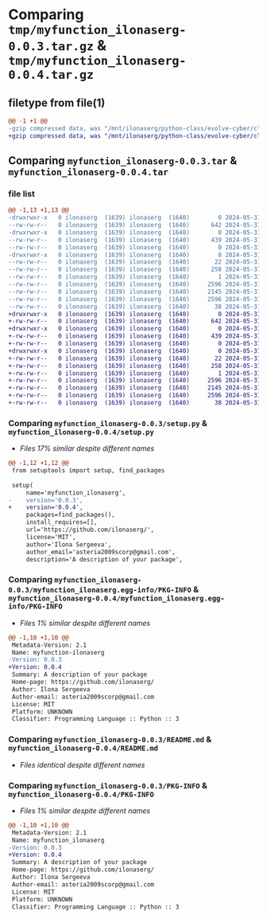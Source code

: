 # Comparing `tmp/myfunction_ilonaserg-0.0.3.tar.gz` & `tmp/myfunction_ilonaserg-0.0.4.tar.gz`

## filetype from file(1)

```diff
@@ -1 +1 @@
-gzip compressed data, was "/mnt/ilonaserg/python-class/evolve-cyber/class5/dist/tmpe35jmvxa/myfunction_ilonaserg-0.0.3.tar", last modified: Fri May 31 23:22:46 2024, max compression
+gzip compressed data, was "/mnt/ilonaserg/python-class/evolve-cyber/class5/dist/tmp2adpkxac/myfunction_ilonaserg-0.0.4.tar", last modified: Fri May 31 23:32:00 2024, max compression
```

## Comparing `myfunction_ilonaserg-0.0.3.tar` & `myfunction_ilonaserg-0.0.4.tar`

### file list

```diff
@@ -1,13 +1,13 @@
-drwxrwxr-x   0 ilonaserg  (1639) ilonaserg  (1640)        0 2024-05-31 23:22:46.000000 myfunction_ilonaserg-0.0.3/
--rw-rw-r--   0 ilonaserg  (1639) ilonaserg  (1640)      642 2024-05-31 23:22:26.000000 myfunction_ilonaserg-0.0.3/setup.py
-drwxrwxr-x   0 ilonaserg  (1639) ilonaserg  (1640)        0 2024-05-31 23:22:46.000000 myfunction_ilonaserg-0.0.3/myfunctions_ilonaserg/
--rw-rw-r--   0 ilonaserg  (1639) ilonaserg  (1640)      439 2024-05-31 22:51:19.000000 myfunction_ilonaserg-0.0.3/myfunctions_ilonaserg/math.py
--rw-rw-r--   0 ilonaserg  (1639) ilonaserg  (1640)        0 2024-05-31 22:45:01.000000 myfunction_ilonaserg-0.0.3/myfunctions_ilonaserg/__init__.py
-drwxrwxr-x   0 ilonaserg  (1639) ilonaserg  (1640)        0 2024-05-31 23:22:46.000000 myfunction_ilonaserg-0.0.3/myfunction_ilonaserg.egg-info/
--rw-rw-r--   0 ilonaserg  (1639) ilonaserg  (1640)       22 2024-05-31 23:22:46.000000 myfunction_ilonaserg-0.0.3/myfunction_ilonaserg.egg-info/top_level.txt
--rw-rw-r--   0 ilonaserg  (1639) ilonaserg  (1640)      258 2024-05-31 23:22:46.000000 myfunction_ilonaserg-0.0.3/myfunction_ilonaserg.egg-info/SOURCES.txt
--rw-rw-r--   0 ilonaserg  (1639) ilonaserg  (1640)        1 2024-05-31 23:22:46.000000 myfunction_ilonaserg-0.0.3/myfunction_ilonaserg.egg-info/dependency_links.txt
--rw-rw-r--   0 ilonaserg  (1639) ilonaserg  (1640)     2596 2024-05-31 23:22:46.000000 myfunction_ilonaserg-0.0.3/myfunction_ilonaserg.egg-info/PKG-INFO
--rw-rw-r--   0 ilonaserg  (1639) ilonaserg  (1640)     2145 2024-05-31 23:22:22.000000 myfunction_ilonaserg-0.0.3/README.md
--rw-rw-r--   0 ilonaserg  (1639) ilonaserg  (1640)     2596 2024-05-31 23:22:46.000000 myfunction_ilonaserg-0.0.3/PKG-INFO
--rw-rw-r--   0 ilonaserg  (1639) ilonaserg  (1640)       38 2024-05-31 23:22:46.000000 myfunction_ilonaserg-0.0.3/setup.cfg
+drwxrwxr-x   0 ilonaserg  (1639) ilonaserg  (1640)        0 2024-05-31 23:32:00.000000 myfunction_ilonaserg-0.0.4/
+-rw-rw-r--   0 ilonaserg  (1639) ilonaserg  (1640)      642 2024-05-31 23:31:47.000000 myfunction_ilonaserg-0.0.4/setup.py
+drwxrwxr-x   0 ilonaserg  (1639) ilonaserg  (1640)        0 2024-05-31 23:32:00.000000 myfunction_ilonaserg-0.0.4/myfunctions_ilonaserg/
+-rw-rw-r--   0 ilonaserg  (1639) ilonaserg  (1640)      439 2024-05-31 22:51:19.000000 myfunction_ilonaserg-0.0.4/myfunctions_ilonaserg/math.py
+-rw-rw-r--   0 ilonaserg  (1639) ilonaserg  (1640)        0 2024-05-31 22:45:01.000000 myfunction_ilonaserg-0.0.4/myfunctions_ilonaserg/__init__.py
+drwxrwxr-x   0 ilonaserg  (1639) ilonaserg  (1640)        0 2024-05-31 23:32:00.000000 myfunction_ilonaserg-0.0.4/myfunction_ilonaserg.egg-info/
+-rw-rw-r--   0 ilonaserg  (1639) ilonaserg  (1640)       22 2024-05-31 23:32:00.000000 myfunction_ilonaserg-0.0.4/myfunction_ilonaserg.egg-info/top_level.txt
+-rw-rw-r--   0 ilonaserg  (1639) ilonaserg  (1640)      258 2024-05-31 23:32:00.000000 myfunction_ilonaserg-0.0.4/myfunction_ilonaserg.egg-info/SOURCES.txt
+-rw-rw-r--   0 ilonaserg  (1639) ilonaserg  (1640)        1 2024-05-31 23:32:00.000000 myfunction_ilonaserg-0.0.4/myfunction_ilonaserg.egg-info/dependency_links.txt
+-rw-rw-r--   0 ilonaserg  (1639) ilonaserg  (1640)     2596 2024-05-31 23:32:00.000000 myfunction_ilonaserg-0.0.4/myfunction_ilonaserg.egg-info/PKG-INFO
+-rw-rw-r--   0 ilonaserg  (1639) ilonaserg  (1640)     2145 2024-05-31 23:22:22.000000 myfunction_ilonaserg-0.0.4/README.md
+-rw-rw-r--   0 ilonaserg  (1639) ilonaserg  (1640)     2596 2024-05-31 23:32:00.000000 myfunction_ilonaserg-0.0.4/PKG-INFO
+-rw-rw-r--   0 ilonaserg  (1639) ilonaserg  (1640)       38 2024-05-31 23:32:00.000000 myfunction_ilonaserg-0.0.4/setup.cfg
```

### Comparing `myfunction_ilonaserg-0.0.3/setup.py` & `myfunction_ilonaserg-0.0.4/setup.py`

 * *Files 17% similar despite different names*

```diff
@@ -1,12 +1,12 @@
 from setuptools import setup, find_packages
 
 setup(
     name='myfunction_ilonaserg',
-    version='0.0.3',
+    version='0.0.4',
     packages=find_packages(),
     install_requires=[],
     url='https://github.com/ilonaserg/',
     license='MIT',
     author='Ilona Sergeeva',
     author_email='asteria2009scorp@gmail.com',
     description='A description of your package',
```

### Comparing `myfunction_ilonaserg-0.0.3/myfunction_ilonaserg.egg-info/PKG-INFO` & `myfunction_ilonaserg-0.0.4/myfunction_ilonaserg.egg-info/PKG-INFO`

 * *Files 1% similar despite different names*

```diff
@@ -1,10 +1,10 @@
 Metadata-Version: 2.1
 Name: myfunction-ilonaserg
-Version: 0.0.3
+Version: 0.0.4
 Summary: A description of your package
 Home-page: https://github.com/ilonaserg/
 Author: Ilona Sergeeva
 Author-email: asteria2009scorp@gmail.com
 License: MIT
 Platform: UNKNOWN
 Classifier: Programming Language :: Python :: 3
```

### Comparing `myfunction_ilonaserg-0.0.3/README.md` & `myfunction_ilonaserg-0.0.4/README.md`

 * *Files identical despite different names*

### Comparing `myfunction_ilonaserg-0.0.3/PKG-INFO` & `myfunction_ilonaserg-0.0.4/PKG-INFO`

 * *Files 1% similar despite different names*

```diff
@@ -1,10 +1,10 @@
 Metadata-Version: 2.1
 Name: myfunction_ilonaserg
-Version: 0.0.3
+Version: 0.0.4
 Summary: A description of your package
 Home-page: https://github.com/ilonaserg/
 Author: Ilona Sergeeva
 Author-email: asteria2009scorp@gmail.com
 License: MIT
 Platform: UNKNOWN
 Classifier: Programming Language :: Python :: 3
```

